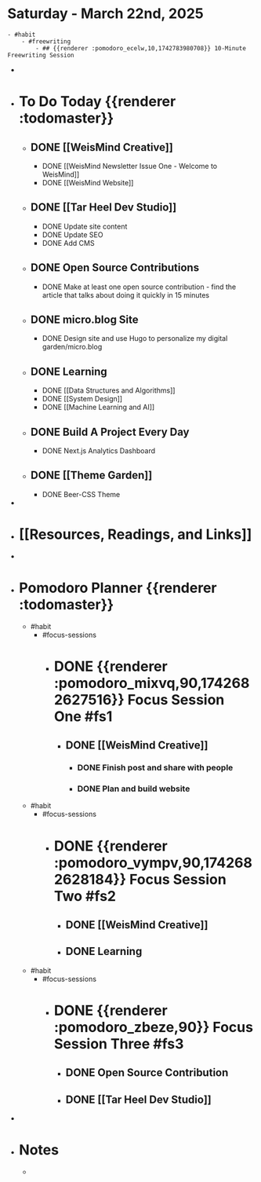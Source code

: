 # Saturday - March 22nd, 2025
	- #habit
		- #freewriting
			- ## {{renderer :pomodoro_ecelw,10,1742783980708}} 10-Minute Freewriting Session
-
- # To Do Today {{renderer :todomaster}}
	- ## DONE [[WeisMind Creative]]
		- DONE [[WeisMind Newsletter Issue One - Welcome to WeisMind]]
		- DONE [[WeisMind Website]]
	- ## DONE [[Tar Heel Dev Studio]]
		- DONE Update site content
		- DONE Update SEO
		- DONE Add CMS
	- ## DONE Open Source Contributions
		- DONE Make at least one open source contribution - find the article that talks about doing it quickly in 15 minutes
	- ## DONE micro.blog Site
		- DONE Design site and use Hugo to personalize my digital garden/micro.blog
	- ## DONE Learning
		- DONE [[Data Structures and Algorithms]]
		- DONE [[System Design]]
		- DONE [[Machine Learning and AI]]
	- ## DONE Build A Project Every Day
		- DONE Next.js Analytics Dashboard
	- ## DONE [[Theme Garden]]
		- DONE Beer-CSS Theme
-
- # [[Resources, Readings, and Links]]
-
- # Pomodoro Planner {{renderer :todomaster}}
	- #habit
		- #focus-sessions
			- # DONE {{renderer :pomodoro_mixvq,90,1742682627516}} Focus Session One #fs1
				- ## DONE [[WeisMind Creative]]
					- ### DONE Finish post and share with people
					- ### DONE Plan and build website
	- #habit
		- #focus-sessions
			- # DONE {{renderer :pomodoro_vympv,90,1742682628184}} Focus Session Two #fs2
				- ## DONE [[WeisMind Creative]]
				- ## DONE Learning
	- #habit
		- #focus-sessions
			- # DONE {{renderer :pomodoro_zbeze,90}} Focus Session Three #fs3
				- ## DONE Open Source Contribution
				- ## DONE [[Tar Heel Dev Studio]]
-
- # Notes
	-